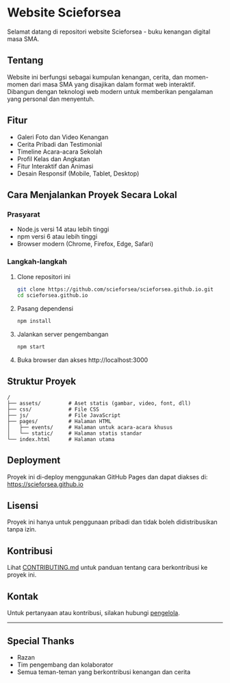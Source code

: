 # Website Scieforsea

Selamat datang di repositori website Scieforsea - buku kenangan digital masa SMA.

## Tentang
Website ini berfungsi sebagai kumpulan kenangan, cerita, dan momen-momen dari masa SMA yang disajikan dalam format web interaktif. Dibangun dengan teknologi web modern untuk memberikan pengalaman yang personal dan menyentuh.

## Fitur
- Galeri Foto dan Video Kenangan
- Cerita Pribadi dan Testimonial
- Timeline Acara-acara Sekolah
- Profil Kelas dan Angkatan
- Fitur Interaktif dan Animasi
- Desain Responsif (Mobile, Tablet, Desktop)

## Cara Menjalankan Proyek Secara Lokal

### Prasyarat
- Node.js versi 14 atau lebih tinggi
- npm versi 6 atau lebih tinggi
- Browser modern (Chrome, Firefox, Edge, Safari)

### Langkah-langkah
1. Clone repositori ini
   ```bash
   git clone https://github.com/scieforsea/scieforsea.github.io.git
   cd scieforsea.github.io
   ```

2. Pasang dependensi
   ```bash
   npm install
   ```

3. Jalankan server pengembangan
   ```bash
   npm start
   ```

4. Buka browser dan akses http://localhost:3000

## Struktur Proyek
```
/
├── assets/         # Aset statis (gambar, video, font, dll)
├── css/            # File CSS
├── js/             # File JavaScript
├── pages/          # Halaman HTML
│   ├── events/     # Halaman untuk acara-acara khusus
│   └── static/     # Halaman statis standar
└── index.html      # Halaman utama
```

## Deployment
Proyek ini di-deploy menggunakan GitHub Pages dan dapat diakses di: https://scieforsea.github.io

## Lisensi
Proyek ini hanya untuk penggunaan pribadi dan tidak boleh didistribusikan tanpa izin.

## Kontribusi
Lihat [CONTRIBUTING.md](CONTRIBUTING.md) untuk panduan tentang cara berkontribusi ke proyek ini.

## Kontak
Untuk pertanyaan atau kontribusi, silakan hubungi [pengelola](mailto:scieforsea@gmail.com).

---

## Special Thanks
- Razan
- Tim pengembang dan kolaborator
- Semua teman-teman yang berkontribusi kenangan dan cerita
